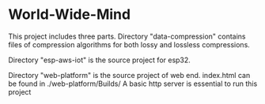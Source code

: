 # World-Wide-Mind
This project includes three parts. 
Directory "data-compression" contains files of compression algorithms for both lossy and lossless compressions.

Directory "esp-aws-iot" is the source project for esp32.

Directory "web-platform" is the source project of web end. index.html can be found in ./web-platform/Builds/ A basic http server is essential to run this project


